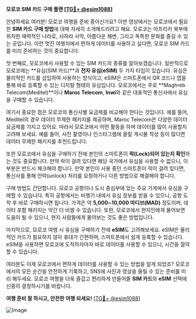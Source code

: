 **모로코 SIM 카드 구매 플랜 [[TG💪+ @esim1088](https://t.me/s/esim1088)]**

안녕하세요 여러분! 모로코 여행을 준비 중이신가요? 이번 영상에서는 모로코에서 필요한 **SIM 카드 구매 방법**에 대해 자세히 소개해드리려고 해요. 모로코는 아프리카 북부에 위치한 매력적인 나라로, 사하라 사막, 아름다운 해변, 그리고 독특한 문화를 즐길 수 있는 곳입니다. 이런 멋진 여행지에서 편하게 데이터를 사용하고 싶다면, 모로코 SIM 카드를 미리 준비하는 것이 중요합니다.

첫 번째로, 모로코에서 사용할 수 있는 SIM 카드의 종류를 알아보겠습니다. 일반적으로 모로코에는 **유심(SIM 카드)**과 **전자 유심(eSIM)** 두 가지 타입이 있습니다. 유심은 물리적인 카드를 삽입하여 사용하는 방식이고, eSIM은 스마트폰에서 QR 코드나 앱을 통해 바로 등록할 수 있는 디지털 형태의 유심입니다. 모로코에서는 주로 **Maghreb Telecom(Meditel)**이나 **Maroc Telecom**, **Inwi**와 같은 대표적인 통신사에서 유심을 구매할 수 있습니다.

여기서 중요한 점은 모로코의 통신사별 요금제를 비교해야 한다는 것입니다. 예를 들어, Meditel의 경우 데이터 무제한 패키지를 제공하며, Maroc Telecom은 다양한 데이터 요금제를 가지고 있어요. 따라서 모로코에서 어떤 활동을 하며 데이터를 많이 사용할지 고려해 보세요. 예를 들어, 사진 촬영이나 인스타그램에 올릴 게시물 작성 등이 많다면 데이터 무제한 패키지를 추천드립니다.

또한 모로코에서 유심을 구매하기 전에 본인의 스마트폰이 **락(Lock)되어 있는지 확인**하는 것도 중요합니다. 만약 락이 걸려 있다면 해당 국가에서 유심을 사용할 수 없으니, 이 부분은 반드시 체크해야 합니다. 만약 본인이 사용 중인 스마트폰이 락이 걸려 있다면, 통신사를 통해 언락(unlock) 처리를 요청하거나 다른 방법으로 해결해야 합니다.

구매 방법도 간단합니다. 모로코 공항이나 도시 중심부에 있는 주요 가게에서 유심을 구매할 수 있습니다. 특히 공항에서는 비행기 내에서 유심 정보를 받을 수 있으니, 공항 도착 후 바로 구매하시면 됩니다. 가격은 약 **5,000~10,000 마디브(MAD)** 정도이며, 데이터 포함 패키지는 약간 더 비쌀 수 있습니다. 또한, 모로코에서 현지인에게 물어보면 도움이 될 수 있으니, 현지 사람들에게 물어보는 것도 좋은 방법입니다.

마지막으로, 모로코 여행 시 유심을 구매하기 전에 **eSIM**도 고려해보세요. eSIM은 물리적인 카드가 필요하지 않아 휴대가 간편하며, 스마트폰에서 쉽게 등록할 수 있습니다. eSIM을 사용하면 모로코에 도착하자마자 바로 데이터를 사용할 수 있으니, 시간을 절약할 수 있습니다.

여러분도 이제 모로코에서 편하게 데이터를 사용할 수 있는 방법을 알게 되었죠? 모로코에서의 모든 순간을 안전하게 기록하고, SNS에 사진과 영상을 올릴 수 있는 준비를 미리 해두세요. 모로코 여행을 더욱 즐겁고 편리하게 만들어줄 **SIM 카드**와 **eSIM** 선택에 신중히 결정하시기를 바랍니다. 

**여행 준비 잘 하시고, 안전한 여행 되세요!** [[TG💪+ @esim1088](https://t.me/s/esim1088)]

![Image](https://i.postimg.cc/Y0z9fWf4/image.png)